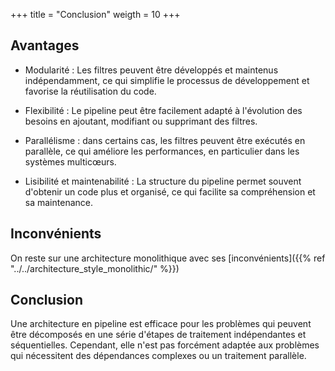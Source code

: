 +++
title = "Conclusion"
weigth = 10
+++

## Avantages
- Modularité : Les filtres peuvent être développés et maintenus indépendamment, ce qui simplifie le processus de développement et favorise la réutilisation du code.

- Flexibilité : Le pipeline peut être facilement adapté à l'évolution des besoins en ajoutant, modifiant ou supprimant des filtres.

- Parallélisme : dans certains cas, les filtres peuvent être exécutés en parallèle, ce qui améliore les performances, en particulier dans les systèmes multicœurs.

- Lisibilité et maintenabilité : La structure du pipeline permet souvent d'obtenir un code plus et organisé, ce qui facilite sa compréhension et sa maintenance.

## Inconvénients
On reste sur une architecture monolithique avec ses [inconvénients]({{% ref "../../architecture_style_monolithic/" %}})

## Conclusion
Une architecture en pipeline est efficace pour les problèmes qui peuvent être décomposés en une série d'étapes de traitement indépendantes et séquentielles. Cependant, elle n'est pas forcément adaptée aux problèmes qui nécessitent des dépendances complexes ou un traitement parallèle.
